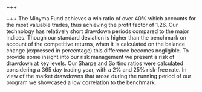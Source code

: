 +++

+++
The Minyma Fund achieves a win ratio of over 40% which accounts for the most valuable trades, thus achieving the profit factor of 1.26. Our technology has relatively short drawdown periods compared to the major indices. Though our standard deviation is higher than the benchmark on account of the competitive returns, when it is calculated on the balance change (expressed in percentage) this difference becomes negligible. To provide some insight into our risk management we present a risk of drawdown at key levels. Our Sharpe and Sortino ratios were calculated considering a 365 day trading year, with a 2% and 25% risk-free rate. In view of the market drawdowns that arose during the running period of our program we showcased a low correlation to the benchmark.